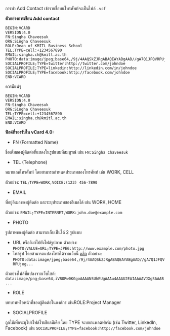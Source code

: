 การทำ Add Contact เข้ารายชื่อบนโทรศัพท์จะเป็นไฟล์ `.vcf`

**ตัวอย่างการเขียน Add contact**

```
BEGIN:VCARD
VERSION:4.0
FN:Singha Chaveesuk
ORG:Singha Chaveesuk
ROLE:Dean of KMITL Business School
TEL;TYPE=cell:+1234567890
EMAIL:singha.ch@kmitl.ac.th
PHOTO:data:image/jpeg;base64,/9j/4AAQSkZJRgABAQEAYABgAAD//gA7Q1JFQVRPUjog...
SOCIALPROFILE;TYPE=twitter:http://twitter.com/johndoe
SOCIALPROFILE;TYPE=linkedin:http://linkedin.com/in/johndoe
SOCIALPROFILE;TYPE=facebook:http://facebook.com/johndoe
END:VCARD
```
ควรมีแน่ๆ
```
BEGIN:VCARD
VERSION:4.0
FN:Singha Chaveesuk
ORG:Singha Chaveesuk
TEL;TYPE=cell:+1234567890
EMAIL:singha.ch@kmitl.ac.th
END:VCARD
```
**ฟิลด์ที่รองรับใน vCard 4.0:**

- FN (Formatted Name)

ชื่อเต็มของผู้ติดต่อที่แสดงในรูปแบบที่สมบูรณ์ เช่น `FN:Singha Chaveesuk`


- TEL (Telephone)

หมายเลขโทรศัพท์ โดยสามารถกำหนดประเภทของโทรศัพท์ เช่น WORK, CELL

ตัวอย่าง: `TEL;TYPE=WORK,VOICE:(123) 456-7890`


- EMAIL

ที่อยู่อีเมลของผู้ติดต่อ และระบุประเภทของอีเมลได้ เช่น WORK, HOME

ตัวอย่าง: `EMAIL;TYPE=INTERNET,WORK:john.doe@example.com`

- PHOTO

รูปภาพของผู้ติดต่อ สามารถเก็บเป็นได้ 2 รูปแบบ
  - URL หรือลิงก์ไปยังไฟล์รูปภาพ
ตัวอย่าง: `PHOTO;VALUE=URL;TYPE=JPEG:http://www.example.com/photo.jpg`
  -   ไฟล์รูป โดยสามารถแปลงไฟล์ได้จากเว็บนี้ [คลิก](https://www.base64-image.de)
ตัวอย่าง: `PHOTO:data:image/jpeg;base64,/9j/4AAQSkZJRgABAQEAYABgAAD//gA7Q1JFQVRPUjog...`

ตัวอย่างไฟล์ที่แปลงจากเว็บไซต์: `data:image/png;base64,iVBORw0KGgoAAAANSUhEUgAAAu4AAAU2EAIAAAAVJXgSAAAB...`

- ROLE

บทบาทหรือหน้าที่ของผู้ติดต่อในองค์กร เช่นROLE:Project Manager

- SOCIALPROFILE

ถูกใช้เพื่อระบุโปรไฟล์โซเชียลมีเดีย โดย TYPE จะบอกแพลตฟอร์ม (เช่น Twitter, LinkedIn, Facebook) เช่น `SOCIALPROFILE;TYPE=facebook:http://facebook.com/johndoe`

